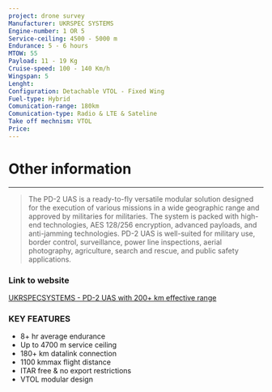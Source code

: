 ```yaml
---
project: drone survey
Manufacturer: UKRSPEC SYSTEMS
Engine-number: 1 OR 5
Service-ceiling: 4500 - 5000 m
Endurance: 5 - 6 hours
MTOW: 55
Payload: 11 - 19 Kg
Cruise-speed: 100 - 140 Km/h
Wingspan: 5
Lenght: 
Configuration: Detachable VTOL - Fixed Wing
Fuel-type: Hybrid
Comunication-range: 180km
Comunication-type: Radio & LTE & Sateline
Take off mechnism: VTOL
Price:
---
```

# Other information
---
>The PD-2 UAS is a ready-to-fly versatile modular solution designed for the execution of various missions in a wide geographic range and approved by militaries for militaries. The system is packed with high-end technologies, AES 128/256 encryption, advanced payloads, and anti-jamming technologies. 
>PD-2 UAS is well-suited for military use, border control, surveillance, power line inspections, aerial photography, agriculture, search and rescue, and public safety applications.
### Link to website
[UKRSPECSYSTEMS - PD-2 UAS with 200+ km effective range](https://ukrspecsystems.com/drones/pd-2-uas)
### KEY FEATURES  
* 8+ hr average endurance
* Up to 4700 m service ceiling
* 180+ km datalink connection
* 1100 kmmax flight distance
* ITAR free & no export restrictions
* VTOL modular design